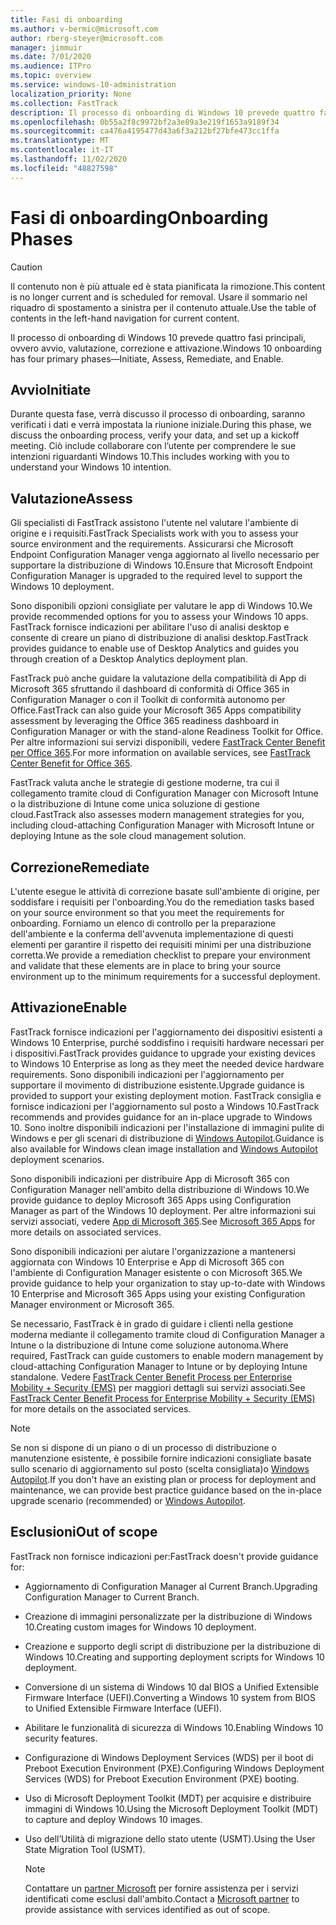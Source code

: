 ```yaml
---
title: Fasi di onboarding
ms.author: v-bermic@microsoft.com
author: rberg-steyer@microsoft.com
manager: jimmuir
ms.date: 7/01/2020
ms.audience: ITPro
ms.topic: overview
ms.service: windows-10-administration
localization_priority: None
ms.collection: FastTrack
description: Il processo di onboarding di Windows 10 prevede quattro fasi principali, ovvero avvio, valutazione, correzione e attivazione.
ms.openlocfilehash: 0b55a2f8c9972bf2a3e89a3e219f1653a9189f34
ms.sourcegitcommit: ca476a4195477d43a6f3a212bf27bfe473cc1ffa
ms.translationtype: MT
ms.contentlocale: it-IT
ms.lasthandoff: 11/02/2020
ms.locfileid: "48827598"
---
```

# <a name="onboarding-phases"></a><span data-ttu-id="b7a6e-103">Fasi di onboarding</span><span class="sxs-lookup"><span data-stu-id="b7a6e-103">Onboarding Phases</span></span>

> [!CAUTION]
> <span data-ttu-id="b7a6e-104">Il contenuto non è più attuale ed è stata pianificata la rimozione.</span><span class="sxs-lookup"><span data-stu-id="b7a6e-104">This content is no longer current and is scheduled for removal.</span></span> <span data-ttu-id="b7a6e-105">Usare il sommario nel riquadro di spostamento a sinistra per il contenuto attuale.</span><span class="sxs-lookup"><span data-stu-id="b7a6e-105">Use the table of contents in the left-hand navigation for current content.</span></span>

<span data-ttu-id="b7a6e-106">Il processo di onboarding di Windows 10 prevede quattro fasi principali, ovvero avvio, valutazione, correzione e attivazione.</span><span class="sxs-lookup"><span data-stu-id="b7a6e-106">Windows 10 onboarding has four primary phases—Initiate, Assess, Remediate, and Enable.</span></span>

## <a name="initiate"></a><span data-ttu-id="b7a6e-107">Avvio</span><span class="sxs-lookup"><span data-stu-id="b7a6e-107">Initiate</span></span>

<span data-ttu-id="b7a6e-108">Durante questa fase, verrà discusso il processo di onboarding, saranno verificati i dati e verrà impostata la riunione iniziale.</span><span class="sxs-lookup"><span data-stu-id="b7a6e-108">During this phase, we discuss the onboarding process, verify your data, and set up a kickoff meeting.</span></span> <span data-ttu-id="b7a6e-109">Ciò include collaborare con l’utente per comprendere le sue intenzioni riguardanti Windows 10.</span><span class="sxs-lookup"><span data-stu-id="b7a6e-109">This includes working with you to understand your Windows 10 intention.</span></span>

## <a name="assess"></a><span data-ttu-id="b7a6e-110">Valutazione</span><span class="sxs-lookup"><span data-stu-id="b7a6e-110">Assess</span></span>

<span data-ttu-id="b7a6e-111">Gli specialisti di FastTrack assistono l'utente nel valutare l'ambiente di origine e i requisiti.</span><span class="sxs-lookup"><span data-stu-id="b7a6e-111">FastTrack Specialists work with you to assess your source environment and the requirements.</span></span> <span data-ttu-id="b7a6e-112">Assicurarsi che Microsoft Endpoint Configuration Manager venga aggiornato al livello necessario per supportare la distribuzione di Windows 10.</span><span class="sxs-lookup"><span data-stu-id="b7a6e-112">Ensure that Microsoft Endpoint Configuration Manager is upgraded to the required level to support the Windows 10 deployment.</span></span> 

<span data-ttu-id="b7a6e-113">Sono disponibili opzioni consigliate per valutare le app di Windows 10.</span><span class="sxs-lookup"><span data-stu-id="b7a6e-113">We provide recommended options for you to assess your Windows 10 apps.</span></span> <span data-ttu-id="b7a6e-114">FastTrack fornisce indicazioni per abilitare l'uso di analisi desktop e consente di creare un piano di distribuzione di analisi desktop.</span><span class="sxs-lookup"><span data-stu-id="b7a6e-114">FastTrack provides guidance to enable use of Desktop Analytics and guides you through creation of a Desktop Analytics deployment plan.</span></span>

<span data-ttu-id="b7a6e-115">FastTrack può anche guidare la valutazione della compatibilità di App di Microsoft 365 sfruttando il dashboard di conformità di Office 365 in Configuration Manager o con il Toolkit di conformità autonomo per Office.</span><span class="sxs-lookup"><span data-stu-id="b7a6e-115">FastTrack can also guide your Microsoft 365 Apps compatibility assessment by leveraging the Office 365 readiness dashboard in Configuration Manager or with the stand-alone Readiness Toolkit for Office.</span></span> <span data-ttu-id="b7a6e-116">Per altre informazioni sui servizi disponibili, vedere [FastTrack Center Benefit per Office 365](O365-fasttrack-benefit-for-office-365.md).</span><span class="sxs-lookup"><span data-stu-id="b7a6e-116">For more information on available services, see [FastTrack Center Benefit for Office 365](O365-fasttrack-benefit-for-office-365.md).</span></span> 

<span data-ttu-id="b7a6e-117">FastTrack valuta anche le strategie di gestione moderne, tra cui il collegamento tramite cloud di Configuration Manager con Microsoft Intune o la distribuzione di Intune come unica soluzione di gestione cloud.</span><span class="sxs-lookup"><span data-stu-id="b7a6e-117">FastTrack also assesses modern management strategies for you, including cloud-attaching Configuration Manager with Microsoft Intune or deploying Intune as the sole cloud management solution.</span></span>

## <a name="remediate"></a><span data-ttu-id="b7a6e-118">Correzione</span><span class="sxs-lookup"><span data-stu-id="b7a6e-118">Remediate</span></span>

<span data-ttu-id="b7a6e-119">L'utente esegue le attività di correzione basate sull'ambiente di origine, per soddisfare i requisiti per l'onboarding.</span><span class="sxs-lookup"><span data-stu-id="b7a6e-119">You do the remediation tasks based on your source environment so that you meet the requirements for onboarding.</span></span> <span data-ttu-id="b7a6e-120">Forniamo un elenco di controllo per la preparazione dell'ambiente e la conferma dell'avvenuta implementazione di questi elementi per garantire il rispetto dei requisiti minimi per una distribuzione corretta.</span><span class="sxs-lookup"><span data-stu-id="b7a6e-120">We provide a remediation checklist to prepare your environment and validate that these elements are in place to bring your source environment up to the minimum requirements for a successful deployment.</span></span> 

## <a name="enable"></a><span data-ttu-id="b7a6e-121">Attivazione</span><span class="sxs-lookup"><span data-stu-id="b7a6e-121">Enable</span></span>

<span data-ttu-id="b7a6e-122">FastTrack fornisce indicazioni per l'aggiornamento dei dispositivi esistenti a Windows 10 Enterprise, purché soddisfino i requisiti hardware necessari per i dispositivi.</span><span class="sxs-lookup"><span data-stu-id="b7a6e-122">FastTrack provides guidance to upgrade your existing devices to Windows 10 Enterprise as long as they meet the needed device hardware requirements.</span></span> <span data-ttu-id="b7a6e-123">Sono disponibili indicazioni per l'aggiornamento per supportare il movimento di distribuzione esistente.</span><span class="sxs-lookup"><span data-stu-id="b7a6e-123">Upgrade guidance is provided to support your existing deployment motion.</span></span> <span data-ttu-id="b7a6e-124">FastTrack consiglia e fornisce indicazioni per l'aggiornamento sul posto a Windows 10.</span><span class="sxs-lookup"><span data-stu-id="b7a6e-124">FastTrack recommends and provides guidance for an in-place upgrade to Windows 10.</span></span> <span data-ttu-id="b7a6e-125">Sono inoltre disponibili indicazioni per l'installazione di immagini pulite di Windows e per gli scenari di distribuzione di [Windows Autopilot](EMS-onboarding-phases.md#windows-autopilot).</span><span class="sxs-lookup"><span data-stu-id="b7a6e-125">Guidance is also available for Windows clean image installation and [Windows Autopilot](EMS-onboarding-phases.md#windows-autopilot) deployment scenarios.</span></span> 

<span data-ttu-id="b7a6e-126">Sono disponibili indicazioni per distribuire App di Microsoft 365 con Configuration Manager nell'ambito della distribuzione di Windows 10.</span><span class="sxs-lookup"><span data-stu-id="b7a6e-126">We provide guidance to deploy Microsoft 365 Apps using Configuration Manager as part of the Windows 10 deployment.</span></span> <span data-ttu-id="b7a6e-127">Per altre informazioni sui servizi associati, vedere [App di Microsoft 365](O365-onboarding-and-migration.md#microsoft-365-apps).</span><span class="sxs-lookup"><span data-stu-id="b7a6e-127">See [Microsoft 365 Apps](O365-onboarding-and-migration.md#microsoft-365-apps) for more details on associated services.</span></span>

<span data-ttu-id="b7a6e-128">Sono disponibili indicazioni per aiutare l'organizzazione a mantenersi aggiornata con Windows 10 Enterprise e App di Microsoft 365 con l'ambiente di Configuration Manager esistente o con Microsoft 365.</span><span class="sxs-lookup"><span data-stu-id="b7a6e-128">We provide guidance to help your organization to stay up-to-date with Windows 10 Enterprise and Microsoft 365 Apps using your existing Configuration Manager environment or Microsoft 365.</span></span>

<span data-ttu-id="b7a6e-129">Se necessario, FastTrack è in grado di guidare i clienti nella gestione moderna mediante il collegamento tramite cloud di Configuration Manager a Intune o la distribuzione di Intune come soluzione autonoma.</span><span class="sxs-lookup"><span data-stu-id="b7a6e-129">Where required, FastTrack can guide customers to enable modern management by cloud-attaching Configuration Manager to Intune or by deploying Intune standalone.</span></span> <span data-ttu-id="b7a6e-130">Vedere [FastTrack Center Benefit Process per Enterprise Mobility + Security (EMS)](EMS-fasttrack-process.md) per maggiori dettagli sui servizi associati.</span><span class="sxs-lookup"><span data-stu-id="b7a6e-130">See [FastTrack Center Benefit Process for Enterprise Mobility + Security (EMS)](EMS-fasttrack-process.md) for more details on the associated services.</span></span>

> [!NOTE]
> <span data-ttu-id="b7a6e-131">Se non si dispone di un piano o di un processo di distribuzione o manutenzione esistente, è possibile fornire indicazioni consigliate basate sullo scenario di aggiornamento sul posto (scelta consigliata)o [Windows Autopilot](EMS-onboarding-phases.md#windows-autopilot).</span><span class="sxs-lookup"><span data-stu-id="b7a6e-131">If you don't have an existing plan or process for deployment and maintenance, we can provide best practice guidance based on the in-place upgrade scenario (recommended) or [Windows Autopilot](EMS-onboarding-phases.md#windows-autopilot).</span></span>

## <a name="out-of-scope"></a><span data-ttu-id="b7a6e-132">Esclusioni</span><span class="sxs-lookup"><span data-stu-id="b7a6e-132">Out of scope</span></span>

<span data-ttu-id="b7a6e-133">FastTrack non fornisce indicazioni per:</span><span class="sxs-lookup"><span data-stu-id="b7a6e-133">FastTrack doesn't provide guidance for:</span></span>

- <span data-ttu-id="b7a6e-134">Aggiornamento di Configuration Manager al Current Branch.</span><span class="sxs-lookup"><span data-stu-id="b7a6e-134">Upgrading Configuration Manager to Current Branch.</span></span>
- <span data-ttu-id="b7a6e-135">Creazione di immagini personalizzate per la distribuzione di Windows 10.</span><span class="sxs-lookup"><span data-stu-id="b7a6e-135">Creating custom images for Windows 10 deployment.</span></span>
- <span data-ttu-id="b7a6e-136">Creazione e supporto degli script di distribuzione per la distribuzione di Windows 10.</span><span class="sxs-lookup"><span data-stu-id="b7a6e-136">Creating and supporting deployment scripts for Windows 10 deployment.</span></span>
- <span data-ttu-id="b7a6e-137">Conversione di un sistema di Windows 10 dal BIOS a Unified Extensible Firmware Interface (UEFI).</span><span class="sxs-lookup"><span data-stu-id="b7a6e-137">Converting a Windows 10 system from BIOS to Unified Extensible Firmware Interface (UEFI).</span></span>
- <span data-ttu-id="b7a6e-138">Abilitare le funzionalità di sicurezza di Windows 10.</span><span class="sxs-lookup"><span data-stu-id="b7a6e-138">Enabling Windows 10 security features.</span></span> 
- <span data-ttu-id="b7a6e-139">Configurazione di Windows Deployment Services (WDS) per il boot di Preboot Execution Environment (PXE).</span><span class="sxs-lookup"><span data-stu-id="b7a6e-139">Configuring Windows Deployment Services (WDS) for Preboot Execution Environment (PXE) booting.</span></span>
- <span data-ttu-id="b7a6e-140">Uso di Microsoft Deployment Toolkit (MDT) per acquisire e distribuire immagini di Windows 10.</span><span class="sxs-lookup"><span data-stu-id="b7a6e-140">Using the Microsoft Deployment Toolkit (MDT) to capture and deploy Windows 10 images.</span></span>
- <span data-ttu-id="b7a6e-141">Uso dell’Utilità di migrazione dello stato utente (USMT).</span><span class="sxs-lookup"><span data-stu-id="b7a6e-141">Using the User State Migration Tool (USMT).</span></span>

  > [!NOTE]
  > <span data-ttu-id="b7a6e-142">Contattare un [partner Microsoft](https://go.microsoft.com/fwlink/?linkid=2080150) per fornire assistenza per i servizi identificati come esclusi dall'ambito.</span><span class="sxs-lookup"><span data-stu-id="b7a6e-142">Contact a [Microsoft partner](https://go.microsoft.com/fwlink/?linkid=2080150) to provide assistance with services identified as out of scope.</span></span>

 